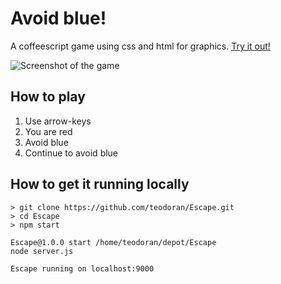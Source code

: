 Avoid blue!
===========

A coffeescript game using css and html for graphics. [Try it out!](http://avoid-blue.herokuapp.com/)

![Screenshot of the game](https://github.com/teodoran/Escape/blob/master/avoid-blue.png)

How to play
-----------

1. Use arrow-keys
2. You are red
3. Avoid blue
4. Continue to avoid blue

How to get it running locally
-----------

```
> git clone https://github.com/teodoran/Escape.git
> cd Escape
> npm start

Escape@1.0.0 start /home/teodoran/depot/Escape
node server.js

Escape running on localhost:9000
```
